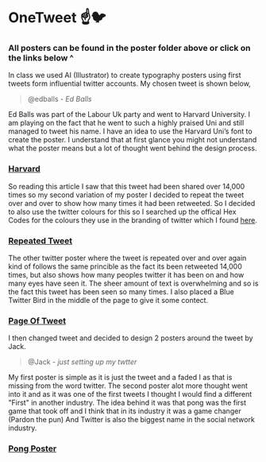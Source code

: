 # OneTweet :point_up::bird:

### All posters can be found in the poster folder above or click on the links below ^

In class we used AI (Illustrator) to create typography posters using first tweets form influential twitter accounts. My chosen tweet is shown below,

> @edballs - _Ed Balls_

Ed Balls was part of the Labour Uk party and went to Harvard University. I am playing on the fact that he went to such a highly praised Uni and still managed to tweet his name. I have an idea to use the Harvard Uni’s font to create the poster. I understand that at first glance you might not understand what the poster means but a lot of thought went behind the design process.

### [Harvard](/Posters/EdBalls.jpg)

So reading this article I saw that this tweet had been shared over 14,000 times so my second variation of my poster I decided to repeat the tweet over and over to show how many times it had been retweeted. So I decided to also use the twitter colours for this so I searched up the offical Hex Codes for the colours they use in the branding of twitter which I found [here](http://designpieces.com/2012/12/twitter-colour-palette/). 

### [Repeated Tweet](/Posters/EdBalls2.jpg)

The other twitter poster where the tweet is repeated over and over again kind of follows the same princible as the fact its been retweeted 14,000 times, but also shows how many peoples twitter it has been on and how many eyes have seen it. The sheer amount of text is overwhelming and so is the fact this tweet has been seen so many times. I also placed a Blue Twitter Bird in the middle of the page to give it some contect.


### [Page Of Tweet](/Posters/EdBalls3.jpg)


I then changed tweet and decided to design 2 posters around the tweet by Jack.

> @Jack - _just setting up my twtter_

My first poster is simple as it is just the tweet and a faded I as that is missing from the word twitter. The second poster alot more thought went into it and as it was one of the first tweets I thought I would find a different "First" in another industry. The idea behind it was that pong was the first game that took off and I think that in its industry it was a game changer (Pardon the pun) And Twitter is also the biggest name in the social network industry.

### [Pong Poster](/Posters/pong.jpg)
